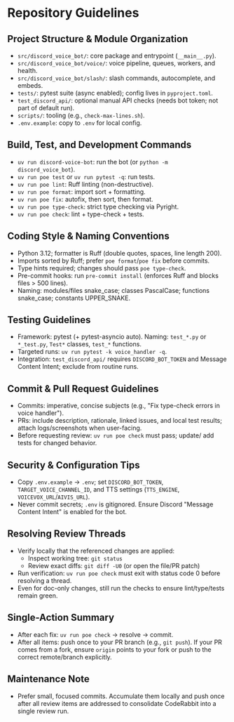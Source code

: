 # Repository Guidelines

## Project Structure & Module Organization
- `src/discord_voice_bot/`: core package and entrypoint (`__main__.py`).
- `src/discord_voice_bot/voice/`: voice pipeline, queues, workers, and health.
- `src/discord_voice_bot/slash/`: slash commands, autocomplete, and embeds.
- `tests/`: pytest suite (async enabled); config lives in `pyproject.toml`.
- `test_discord_api/`: optional manual API checks (needs bot token; not part of default run).
- `scripts/`: tooling (e.g., `check-max-lines.sh`).
- `.env.example`: copy to `.env` for local config.

## Build, Test, and Development Commands
- `uv run discord-voice-bot`: run the bot (or `python -m discord_voice_bot`).
- `uv run poe test` or `uv run pytest -q`: run tests.
- `uv run poe lint`: Ruff linting (non-destructive).
- `uv run poe format`: import sort + formatting.
- `uv run poe fix`: autofix, then sort, then format.
- `uv run poe type-check`: strict type checking via Pyright.
- `uv run poe check`: lint + type-check + tests.

## Coding Style & Naming Conventions
- Python 3.12; formatter is Ruff (double quotes, spaces, line length 200).
- Imports sorted by Ruff; prefer `poe format`/`poe fix` before commits.
- Type hints required; changes should pass `poe type-check`.
- Pre-commit hooks: run `pre-commit install` (enforces Ruff and blocks files > 500 lines).
- Naming: modules/files snake_case; classes PascalCase; functions snake_case; constants UPPER_SNAKE.

## Testing Guidelines
- Framework: pytest (+ pytest-asyncio auto). Naming: `test_*.py` or `*_test.py`, `Test*` classes, `test_*` functions.
- Targeted runs: `uv run pytest -k voice_handler -q`.
- Integration: `test_discord_api/` requires `DISCORD_BOT_TOKEN` and Message Content Intent; exclude from routine runs.

## Commit & Pull Request Guidelines
- Commits: imperative, concise subjects (e.g., "Fix type-check errors in voice handler").
- PRs: include description, rationale, linked issues, and local test results; attach logs/screenshots when user-facing.
- Before requesting review: `uv run poe check` must pass; update/ add tests for changed behavior.

## Security & Configuration Tips
- Copy `.env.example` → `.env`; set `DISCORD_BOT_TOKEN`, `TARGET_VOICE_CHANNEL_ID`, and TTS settings (`TTS_ENGINE`, `VOICEVOX_URL`/`AIVIS_URL`).
- Never commit secrets; `.env` is gitignored. Ensure Discord "Message Content Intent" is enabled for the bot.

## Resolving Review Threads
- Verify locally that the referenced changes are applied:
  - Inspect working tree: `git status`
  - Review exact diffs: `git diff -U0` (or open the file/PR patch)
- Run verification: `uv run poe check` must exit with status code 0 before resolving a thread.
- Even for doc-only changes, still run the checks to ensure lint/type/tests remain green.

## Single-Action Summary
- After each fix: `uv run poe check` → resolve → commit.
- After all items: push once to your PR branch (e.g., `git push`).
  If your PR comes from a fork, ensure `origin` points to your fork or push to the correct remote/branch explicitly.

## Maintenance Note
- Prefer small, focused commits. Accumulate them locally and push once after all review items are addressed to consolidate CodeRabbit into a single review run.
